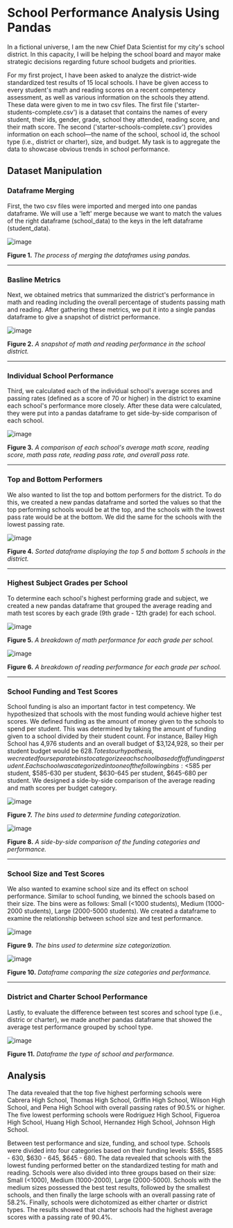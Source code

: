 # School Performance Analysis Using Pandas

In a fictional universe, I am the new Chief Data Scientist for my city's school district. In this capacity, I will be helping the school board and mayor make strategic decisions regarding future school budgets and priorities.

For my first project, I have been asked to analyze the district-wide standardized test results of 15 local schools. I have be given access to every student's math and reading scores on a recent competency assessment, as well as various information on the schools they attend. These data were given to me in two csv files. The first file ('starter-students-complete.csv') is a dataset that contains the names of every student, their ids, gender, grade, school they attended, reading score, and their math score. The second ('starter-schools-complete.csv') provides information on each school—the name of the school, school id, the school type (i.e., district or charter), size, and budget. My task is to aggregate the data to showcase obvious trends in school performance.

## Dataset Manipulation
### Dataframe Merging
First, the two csv files were imported and merged into one pandas dataframe. We will use a 'left' merge because we want to match the values of the right dataframe (school_data) to the keys in the left dataframe (student_data).

![image](https://github.com/nicholaishaw/pandas-challenge/assets/135463220/91994bad-ccba-4d10-b0a9-5401013378ce)

**Figure 1.** *The process of merging the dataframes using pandas.*

___
### Basline Metrics
Next, we obtained metrics that summarized the district's performance in math and reading including the overall percentage of students passing math and reading. After gathering these metrics, we put it into a single pandas dataframe to give a snapshot of district performance.

![image](https://github.com/nicholaishaw/pandas-challenge/assets/135463220/c1bf4a61-66c7-4b03-a308-888b0661fbad)

**Figure 2.** *A snapshot of math and reading performance in the school district.*

___
### Individual School Performance
Third, we calculated each of the individual school's average scores and passing rates (defined as a score of 70 or higher) in the district to examine each school's performance more closely. After these data were calculated, they were put into a pandas dataframe to get side-by-side comparison of each school.

![image](https://github.com/nicholaishaw/pandas-challenge/assets/135463220/1f97e48d-9147-450a-a91d-652e1d29e7f9)

**Figure 3.** *A comparison of each school's average math score, reading score, math pass rate, reading pass rate, and overall pass rate.*

___
### Top and Bottom Performers
We also wanted to list the top and bottom performers for the district. To do this, we created a new pandas dataframe and sorted the values so that the top performing schools would be at the top, and the schools with the lowest pass rate would be at the bottom. We did the same for the schools with the lowest passing rate.

![image](https://github.com/nicholaishaw/pandas-challenge/assets/135463220/08601aeb-f03a-45f1-b532-7cbf4728eb19)

**Figure 4.** *Sorted dataframe displaying the top 5 and bottom 5 schools in the district.*

___
### Highest Subject Grades per School
To determine each school's highest performing grade and subject, we created a new pandas dataframe that grouped the average reading and math test scores by each grade (9th grade - 12th grade) for each school.

![image](https://github.com/nicholaishaw/pandas-challenge/assets/135463220/7a84d6ff-16a8-4f5f-8b90-63bb974cbb82)

**Figure 5.** *A breakdown of math performance for each grade per school.*

![image](https://github.com/nicholaishaw/pandas-challenge/assets/135463220/d1533e38-b2b5-4229-8c2f-4b7cdbeada1b)

**Figure 6.** *A breakdown of reading performance for each grade per school.*
___
### School Funding and Test Scores
School funding is also an important factor in test competency. We hypothesized that schools with the most funding would achieve higher test scores. We defined funding as the amount of money given to the schools to spend per student. This was determined by taking the amount of funding given to a school divided by their student count. For instance, Bailey High School has 4,976 students and an overall budget of $3,124,928, so their per student budget would be $628. To test our hypothesis, we created four separate bins to categorize each school based off of funding per student. Each school was categorized into one of the following bins: <$585 per student, $585-630 per student, $630-645 per student, $645-680 per student. We designed a side-by-side comparison of the average reading and math scores per budget category.

![image](https://github.com/nicholaishaw/pandas-challenge/assets/135463220/8c8cb700-d6a2-411b-8214-d852d3a1fe72)

**Figure 7.** *The bins used to determine funding categorization.*

![image](https://github.com/nicholaishaw/pandas-challenge/assets/135463220/f215b810-5cfb-46e9-b6af-043a6e013a13)

**Figure 8.** *A side-by-side comparison of the funding categories and performance.*

___
### School Size and Test Scores
We also wanted to examine school size and its effect on school performance. Similar to school funding, we binned the schools based on their size. The bins were as follows: Small (<1000 students), Medium (1000-2000 students), Large (2000-5000 students). We created a dataframe to examine the relationship between school size and test performance. 

![image](https://github.com/nicholaishaw/pandas-challenge/assets/135463220/f48fd38e-49c6-4e1b-986e-67496ee7c045)

**Figure 9.** *The bins used to determine size categorization.*

![image](https://github.com/nicholaishaw/pandas-challenge/assets/135463220/0a807d2a-8123-4def-9dd2-52e8f2c29266)

**Figure 10.** *Dataframe comparing the size categories and performance.*

___
### District and Charter School Performance
Lastly, to evaluate the difference between test scores and school type (i.e., distric or charter), we made another pandas dataframe that showed the average test performance grouped by school type. 

![image](https://github.com/nicholaishaw/pandas-challenge/assets/135463220/def57f34-2ec4-476c-aa16-71522b609681)

**Figure 11.** *Dataframe the type of school and performance.*

## Analysis
The data revealed that the top five highest performing schools were Cabrera High School, Thomas High School, Griffin High School, Wilson High School, and Pena High School with overall passing rates of 90.5% or higher. The five lowest performing schools were Rodriguez High School, Figueroa High School, Huang High School, Hernandez High School, Johnson High School.

Between test performance and size, funding, and school type. Schools were divided into four categories based on their funding levels: $585, $585 - 630, $630 - 645, $645 - 680. The data revealed that schools with the lowest funding performed better on the standardized testing for math and reading. Schools were also divided into three groups based on their size: Small (<1000), Medium (1000-2000), Large (2000-5000). Schools with the medium sizes possessed the best test results, followed by the smallest schools, and then finally the large schools with an overall passing rate of 58.2%. Finally, schools were dichotomized as either charter or district types. The results showed that charter schools had the highest average scores with a passing rate of 90.4%.

